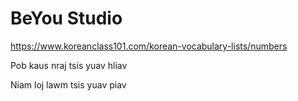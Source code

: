 # BeYou Studio

https://www.koreanclass101.com/korean-vocabulary-lists/numbers

Pob kaus nraj tsis yuav hliav

Niam loj lawm tsis yuav piav
